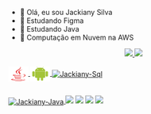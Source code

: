 - 👋 Olá, eu sou Jackiany Silva
- 📖 Estudando Figma
- 📖 Estudando Java
- 📖 Computação em Nuvem na AWS


<div align="center">
  <a href="https://github.com/Jackiany">
  <img height="130em" src="https://github-readme-stats.vercel.app/api?username=Jackiany&show_icons=true&theme=dracula&include_all_commits=true&count_private=true"/>
  <img height="130em" src="https://github-readme-stats.vercel.app/api/top-langs/?username=Jackiany&layout=compact&langs_count=7&theme=dracula"/>
</div>
  
<div style="display: inline_block"><br>
  <img align="center" alt="Jackiany-Java" height="30" width="40" src="https://raw.githubusercontent.com/devicons/devicon/master/icons/java/java-plain.svg">
  <img align="center" alt="Jackiany-Android" height="30" width="40" src="https://raw.githubusercontent.com/devicons/devicon/master/icons/android/android-plain.svg">
  <img align="center" alt="Jackiany-Sql" height="30" width="40" src="https://img.icons8.com/external-soft-fill-juicy-fish/60/000000/external-sql-coding-and-development-soft-fill-soft-fill-juicy-fish.png">
</div>
  
  ##
 

<div> 
<a href="https://www.figma.com/community/file/1153027567006288895" target="_blank"> <img align="center" alt="Jackiany-Java" height="70" width="70" src="https://logospng.org/download/figma/figma-256.png">
<a href="https://instagram.com/jackianysilva?igshid=YTQwZjQ0NmI0OA==" target="_blank"><img src="https://img.shields.io/badge/-Instagram-%23E4405F?style=for-the-badge&logo=instagram&logoColor=white" target="_blank"></a>
<a href="https://discord.com/channels/@me" target="_blank"><img src="https://img.shields.io/badge/Discord-7289DA?style=for-the-badge&logo=discord&logoColor=white" target="_blank"></a> 
<a href = "jackiany14@gmail.com"><img src="https://img.shields.io/badge/-Gmail-%23333?style=for-the-badge&logo=gmail&logoColor=white" target="_blank"></a>
<a href="https://www.linkedin.com/in/jackiany-d-2762ba118/" target="_blank"><img src="https://img.shields.io/badge/-LinkedIn-%230077B5?style=for-the-badge&logo=linkedin&logoColor=white" target="_blank"></a> 
 
</div>
